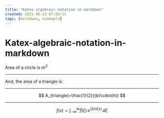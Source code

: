 ```yaml
---
title: "Katex algebraic notation in markdown"
created: 2021-06-13 07:50:51
tags: [markdown, exammple]
---
```

# Katex-algebraic-notation-in-markdown

Area of a circle is $\pi r^2$
***
And, the area of a triangle is:
***
$$
A_{triangle}=\frac{1}{2}({b}\cdot{h})
$$
***
$$
f(x) = \int_{-\infty}^\infty
	\hat f(\xi)\,e^(2 \pi i \xi x)
	\,d\xi
$$
